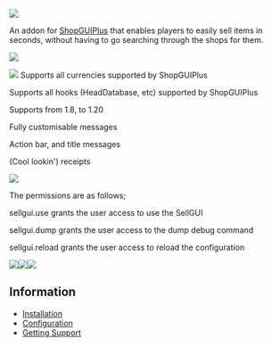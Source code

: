 ![](https://i.imgur.com/kKx5gUu.png)

An addon for [ShopGUIPlus](https://www.spigotmc.org/resources/shopgui-1-7-1-16.6515/) that enables players to easily sell items in seconds, without having to go searching through the shops for them.

![](https://i.imgur.com/P6mPXDK.gif)

![](https://i.imgur.com/h7Ruzj8.png)
Supports all currencies supported by ShopGUIPlus

Supports all hooks (HeadDatabase, etc) supported by ShopGUIPlus

Supports from 1.8, to 1.20

Fully customisable messages

Action bar, and title messages

(Cool lookin') receipts

![](https://i.imgur.com/NZ9sc2w.png)

The permissions are as follows;

sellgui.use grants the user access to use the SellGUI

sellgui.dump grants the user access to the dump debug command

sellgui.reload grants the user access to reload the configuration

![](https://i.imgur.com/u2IFwlB.png)![](https://i.imgur.com/mXnsSK9.png)![](https://i.imgur.com/SK5ulCR.png)


## Information
- [Installation](https://github.com/MackenzieMolloy/ShopGUIPlus-SellGUI/wiki/Installation)
- [Configuration](https://github.com/MackenzieMolloy/ShopGUIPlus-SellGUI/wiki/Configuration)
- [Getting Support](https://github.com/MackenzieMolloy/ShopGUIPlus-SellGUI/wiki/Getting-Support)
